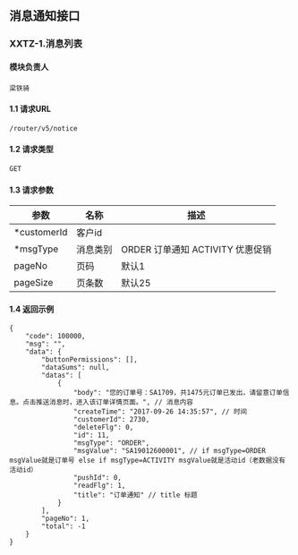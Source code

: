 ## 消息通知接口

### XXTZ-1.消息列表
#### 模块负责人
    梁铁骑
#### 1.1 请求URL
    /router/v5/notice

#### 1.2 请求类型
    GET

#### 1.3 请求参数
|参数|名称|描述|
|---|---|---|
|*customerId|客户id|
|*msgType|消息类别|ORDER 订单通知 ACTIVITY 优惠促销|
|pageNo|页码|默认1|
|pageSize|页条数|默认25|

#### 1.4 返回示例
    {
        "code": 100000,
        "msg": "",
        "data": {
            "buttonPermissions": [],
            "dataSums": null,
            "datas": [
                {
                    "body": "您的订单号：SA1709，共1475元订单已发出，请留意订单信息。点击推送消息时，进入该订单详情页面。", // 消息内容
                    "createTime": "2017-09-26 14:35:57", // 时间
                    "customerId": 2730,
                    "deleteFlg": 0,
                    "id": 11,
                    "msgType": "ORDER",
                    "msgValue": "SA19012600001", // if msgType=ORDER msgValue就是订单号 else if msgType=ACTIVITY msgValue就是活动id（老数据没有活动id）
                    "pushId": 0,
                    "readFlg": 1,
                    "title": "订单通知" // title 标题
                }
            ],
            "pageNo": 1,
            "total": -1
        }
    }
